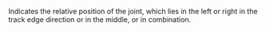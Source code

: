 Indicates the relative position of the joint, which lies in the left or right in the track edge direction or in the middle, or in combination.
